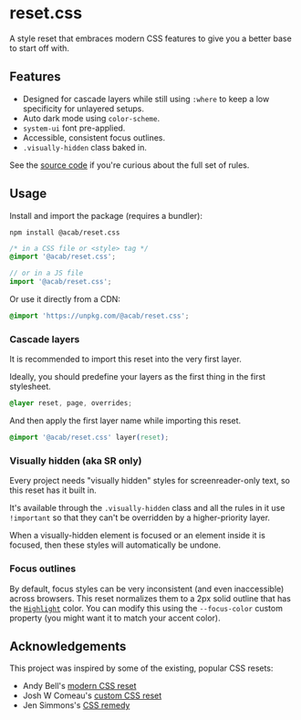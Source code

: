 # reset.css

A style reset that embraces modern CSS features to give you a better base to start off with.

## Features

- Designed for cascade layers while still using `:where` to keep a low specificity for unlayered setups.
- Auto dark mode using `color-scheme`.
- `system-ui` font pre-applied.
- Accessible, consistent focus outlines.
- `.visually-hidden` class baked in.

See the [source code](https://github.com/mayank99/reset.css/blob/main/package/index.css) if you're curious about the full set of rules.

## Usage

Install and import the package (requires a bundler):

```shell
npm install @acab/reset.css
```

```css
/* in a CSS file or <style> tag */
@import '@acab/reset.css';
```

```js
// or in a JS file
import '@acab/reset.css';
```

Or use it directly from a CDN:

```css
@import 'https://unpkg.com/@acab/reset.css';
```

### Cascade layers

It is recommended to import this reset into the very first layer.

Ideally, you should predefine your layers as the first thing in the first stylesheet.

```css
@layer reset, page, overrides;
```

And then apply the first layer name while importing this reset.

```css
@import '@acab/reset.css' layer(reset);
```

### Visually hidden (aka SR only)

Every project needs "visually hidden" styles for screenreader-only text, so this reset has it built in.

It's available through the `.visually-hidden` class and all the rules in it use `!important` so that they can't be overridden by a higher-priority layer.

When a visually-hidden element is focused or an element inside it is focused, then these styles will automatically be undone.

### Focus outlines

By default, focus styles can be very inconsistent (and even inaccessible) across browsers. This reset normalizes them to a 2px solid outline that has the [`Highlight`](https://www.w3.org/TR/css-color-4/#system-color-values) color. You can modify this using the `--focus-color` custom property (you might want it to match your accent color).

## Acknowledgements

This project was inspired by some of the existing, popular CSS resets:

- Andy Bell's [modern CSS reset](https://piccalil.li/blog/a-modern-css-reset/)
- Josh W Comeau's [custom CSS reset](https://www.joshwcomeau.com/css/custom-css-reset/)
- Jen Simmons's [CSS remedy](https://github.com/jensimmons/cssremedy)
